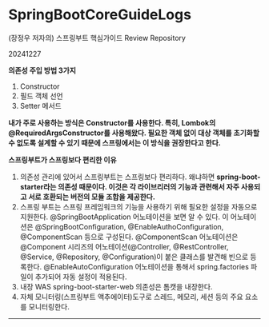 # SpringBootCoreGuideLogs

(장정우 저자의) 스프링부트 핵심가이드 Review Repository

20241227

**의존성 주입 방법 3가지**
1. Constructor
2. 필드 객체 선언
3. Setter 메서드

**내가 주로 사용하는 방식은 Constructor를 사용한다. 특히, Lombok의 @RequiredArgsConstructor를 사용해왔다. 필요한 객체 없이 대상 객체를 초기화할 수 없도록 설계할 수 있기 때문에 스프링에서는 이 방식을 권장한다고 한다.**


**스프링부트가 스프링보다 편리한 이유**

1. 의존성 관리에 있어서 스프링부트는 스프링보다 편리하다. 왜냐하면 **spring-boot-starter라는 의존성 때문이다. 이것은 각 라이브리러의 기능과 관련해서 자주 사용되고 서로 호환되는 버전의 모듈 조합을 제공한다.**
2. 스프링 부트는 스프링 프레임워크의 기능을 사용하기 위해 필요한 설정을 자동으로 지원한다. @SpringBootApplication 어노테이션을 보면 알 수 있다. 이 어노테이션은 @SpringBootConfiguration, @EnableAuthoConfiguration, @ComponentScan 등으로 구성된다.
@ComponentScan 어노테이션은 @Component 시리즈의 어노테이션(@Controller, @RestController, @Service, @Repository, @Configuration)이 붙은 클래스를 발견해 빈으로 등록한다.
@EnableAutoConfiguration 어노테이션을 통해서 spring.factories 파일이 추가되어 자동 설정이 적용된다.
3. 내장 WAS
spring-boot-starter-web 의존성은 톰캣을 내장한다.
4. 자체 모니터링(스프링부트 액추에이터)도구로 스레드, 메모리, 세션 등의 주요 요소를 모니터링한다.



---

